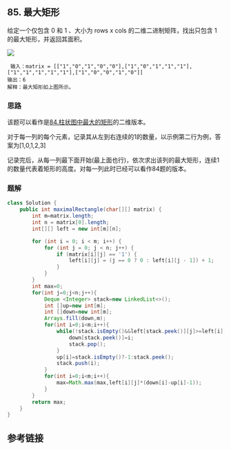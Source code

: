 ## 85. 最大矩形
给定一个仅包含 0 和 1 、大小为 rows x cols 的二维二进制矩阵，找出只包含 1 的最大矩形，并返回其面积。

![](https://assets.leetcode.com/uploads/2020/09/14/maximal.jpg)
```
 输入：matrix = [["1","0","1","0","0"],["1","0","1","1","1"],["1","1","1","1","1"],["1","0","0","1","0"]]
输出：6
解释：最大矩形如上图所示。
```

### 思路
该题可以看作是[84.柱状图中最大的矩形](/LeetCode/Hot100/单调栈/84.%20柱状图中最大的矩形.md)的二维版本。

对于每一列的每个元素，记录其从左到右连续的1的数量，以示例第二行为例，答案为[1,0,1,2,3]

记录完后，从每一列最下面开始(最上面也行)，依次求出该列的最大矩形，连续1的数量代表着矩形的高度。对每一列此时已经可以看作84题的版本。
### 题解
```java
class Solution {
    public int maximalRectangle(char[][] matrix) {
        int m=matrix.length;
        int n = matrix[0].length;
        int[][] left = new int[m][n];

        for (int i = 0; i < m; i++) {
            for (int j = 0; j < n; j++) {
                if (matrix[i][j] == '1') {
                    left[i][j] = (j == 0 ? 0 : left[i][j - 1]) + 1;
                }
            }
        }
        int max=0;
        for(int j=0;j<n;j++){
            Deque <Integer> stack=new LinkedList<>();
            int []up=new int[m];
            int []down=new int[m];
            Arrays.fill(down,m);
            for(int i=0;i<m;i++){
                while(!stack.isEmpty()&&left[stack.peek()][j]>=left[i][j]){
                    down[stack.peek()]=i;
                    stack.pop();
                }
                up[i]=stack.isEmpty()?-1:stack.peek();
                stack.push(i);
            }
            for(int i=0;i<m;i++){
                max=Math.max(max,left[i][j]*(down[i]-up[i]-1));
            }
        }
        return max;
    }
}
```
## 参考链接